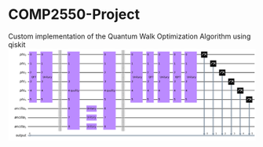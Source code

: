 # COMP2550-Project
Custom implementation of the Quantum Walk Optimization Algorithm using qiskit
![QWOA Circuit](images/qwoa-circuit.png)